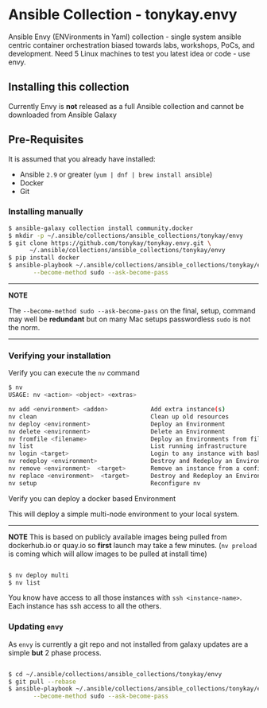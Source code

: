 # Ansible Collection - tonykay.envy

Ansible Envy (ENVironments in Yaml) collection - single system ansible centric container orchestration biased towards labs, workshops, PoCs, and development.
Need 5 Linux machines to test you latest idea or code - use envy.

## Installing this collection

Currently Envy is **not** released as a full Ansible collection and cannot be downloaded from Ansible Galaxy

## Pre-Requisites

It is assumed that you already have installed:

* Ansible `2.9` or greater (`yum | dnf | brew install ansible`)
* Docker  
* Git

### Installing manually

````bash
$ ansible-galaxy collection install community.docker
$ mkdir -p ~/.ansible/collections/ansible_collections/tonykay/envy
$ git clone https://github.com/tonykay/tonykay.envy.git \
      ~/.ansible/collections/ansible_collections/tonykay/envy
$ pip install docker       
$ ansible-playbook ~/.ansible/collections/ansible_collections/tonykay/envy/playbooks/setup.yml \
       --become-method sudo --ask-become-pass
````
---
**NOTE**

The `--become-method sudo --ask-become-pass` on the final, setup, command may well be **redundant** but on many Mac setups passwordless `sudo` is not the norm.

---

### Verifying your installation 

Verify you can execute the `nv` command

````bash
$ nv
USAGE: nv <action> <object> <extras>

nv add <environment> <addon>            Add extra instance(s)
nv clean                                Clean up old resources
nv deploy <environment>                 Deploy an Environment
nv delete <environment>                 Delete an Environment
nv fromfile <filename>                  Deploy an Environments from file
nv list                                 List running infrastructure
nv login <target>                       Login to any instance with bash shell
nv redeploy <environment>               Destroy and Redeploy an Environment
nv remove <environment>  <target>       Remove an instance from a config
nv replace <environment>  <target>      Destroy and Redeploy an Environment
nv setup                                Reconfigure nv

````

Verify you can deploy a docker based Environment

This will deploy a simple multi-node environment to your local system.

---
**NOTE**
This is based on publicly available images being pulled from dockerhub.io or quay.io so **first** launch may take a few minutes. (`nv preload` is coming which will allow images to be pulled at install time)
````bash

$ nv deploy multi
$ nv list
````

You know have access to all those instances with `ssh <instance-name>`. Each instance has ssh access to all the others.



### Updating `envy`

As `envy` is currently a git repo and not installed from galaxy updates are a simple **but** 2 phase process.

````bash

$ cd ~/.ansible/collections/ansible_collections/tonykay/envy
$ git pull --rebase
$ ansible-playbook ~/.ansible/collections/ansible_collections/tonykay/envy/playbooks/setup.yml \
       --become-method sudo --ask-become-pass
````
<!--
In
You can install the envy collection with the Ansible Galaxy CLI:

    ansible-galaxy collection install tonykay.envy

You can also include it in a `requirements.yml` file and install it with `ansible-galaxy collection install -r
requirements.yml`, using the format:

```yaml
---
collections:
  - name: tonykay.envy
    # If you need a specific version of the collection, you can specify like this:
    # version: v0.1.2
```

## Using this collection

The collection roles are largely abstracted by a series of playbooks in the `playbooks` directory.

-->